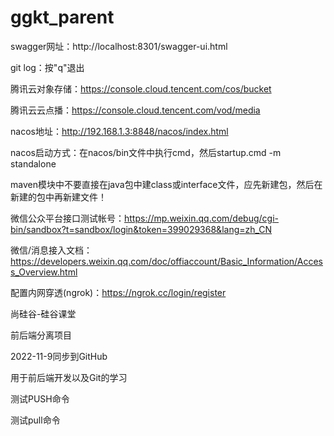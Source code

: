 # ggkt_parent

swagger网址：http://localhost:8301/swagger-ui.html

git log：按"q"退出

腾讯云对象存储：https://console.cloud.tencent.com/cos/bucket

腾讯云云点播：https://console.cloud.tencent.com/vod/media

nacos地址：http://192.168.1.3:8848/nacos/index.html

nacos启动方式：在nacos/bin文件中执行cmd，然后startup.cmd -m standalone

maven模块中不要直接在java包中建class或interface文件，应先新建包，然后在新建的包中再新建文件！

微信公众平台接口测试帐号：https://mp.weixin.qq.com/debug/cgi-bin/sandbox?t=sandbox/login&token=399029368&lang=zh_CN

微信/消息接入文档：https://developers.weixin.qq.com/doc/offiaccount/Basic_Information/Access_Overview.html

配置内网穿透(ngrok)：https://ngrok.cc/login/register

尚硅谷-硅谷课堂

前后端分离项目

2022-11-9同步到GitHub

用于前后端开发以及Git的学习

测试PUSH命令

测试pull命令
